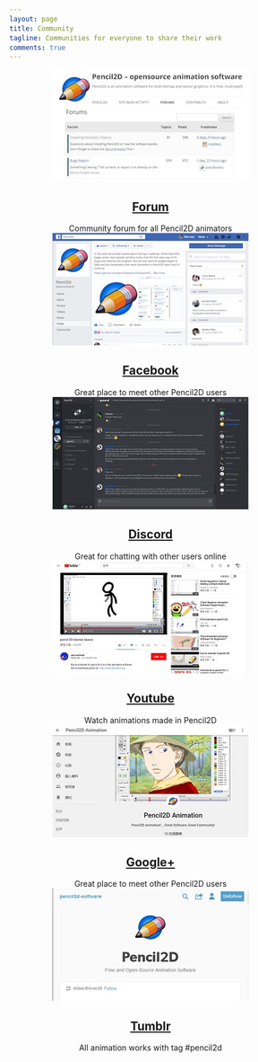 ```yaml
---
layout: page
title: Community
tagline: Communities for everyone to share their work
comments: true
---
```


<div class="tiles" style="text-align:center">
  <div class="community-tile">
    <a href="https://www.pencil2d.org/?post_type=forum" target="_blank"><img src="/images/community-forum.jpg"></a>
    <a href="https://www.pencil2d.org/?post_type=forum" target="_blank"><h2 class="post-title">Forum</h2></a>
    Community forum for all Pencil2D animators
  </div>

  <div class="community-tile">
    <a href="https://www.facebook.com/pencil2dsoft/" target="_blank"><img src="/images/community-facebook.jpg"></a>
    <a href="https://www.facebook.com/pencil2dsoft/" target="_blank"><h2 class="post-title">Facebook</h2></a>
    Great place to meet other Pencil2D users
  </div>

  <div class="community-tile">
    <a href="https://discord.gg/8FxdV2g" target="_blank"><img src="/images/community-discord.jpg"></a>
    <a href="https://discord.gg/8FxdV2g" target="_blank"><h2 class="post-title">Discord</h2></a>
    Great for chatting with other users online
  </div>

  <div class="community-tile">
  <a href="https://www.youtube.com/results?sp=CAJQFA%253D%253D&search_query=Pencil2D" target="_blank"><img src="/images/community-youtube.jpg"></a>
    <a href="https://www.youtube.com/results?sp=CAJQFA%253D%253D&search_query=Pencil2D" target="_blank"><h2 class="post-title">Youtube</h2></a>
    Watch animations made in Pencil2D
  </div>

  <div class="community-tile">
    <a href="https://plus.google.com/communities/101311036131376070915" target="_blank"><img src="/images/community-googleplus.jpg"></a>
    <a href="https://plus.google.com/communities/101311036131376070915" target="_blank"><h2 class="post-title">Google+</h2></a>
    Great place to meet other Pencil2D users
  </div>

  <div class="community-tile">
    <a href="https://www.tumblr.com/tagged/pencil2d" target="_blank"><img src="/images/community-tumblr.jpg"></a>
    <a href="https://www.tumblr.com/tagged/pencil2d" target="_blank"><h2 class="post-title">Tumblr</h2></a>
    All animation works with tag #pencil2d
  </div>

</div>
<div style="clear:both"></div>